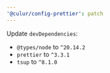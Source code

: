 ```yaml
---
'@culur/config-prettier': patch
---
```


Update `devDependencies`:

- `@types/node` to `^20.14.2`
- `prettier` to `^3.3.1`
- `tsup` to `^8.1.0`
